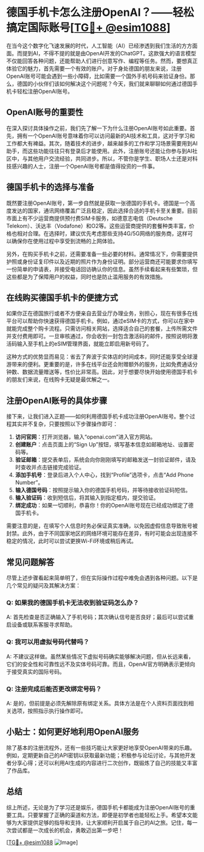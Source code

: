 # 德国手机卡怎么注册OpenAI？——轻松搞定国际账号[[TG💪+ @esim1088](https://t.me/s/esim1088)]

在当今这个数字化飞速发展的时代，人工智能（AI）已经渗透到我们生活的方方面面。而提到AI，不得不提的就是由OpenAI开发的ChatGPT。这款强大的语言模型不仅能回答各种问题，还能帮助人们进行创意写作、编程等任务。然而，要想真正体验它的魅力，首先需要一个有效的账户。对于身处德国的朋友来说，注册OpenAI账号可能会遇到一些小障碍，比如需要一个国外手机号码来验证身份。那么，德国的小伙伴们该如何解决这个问题呢？今天，我们就来聊聊如何通过德国手机卡轻松注册OpenAI账号。

## OpenAI账号的重要性

在深入探讨具体操作之前，我们先了解一下为什么注册OpenAI账号如此重要。首先，拥有一个OpenAI账号意味着你可以访问最新的AI技术和工具，这对于学习和工作都大有裨益。其次，随着技术的进步，越来越多的工作和学习场景需要用到AI助手，而这些功能往往只有登录后才能使用。此外，注册账号还能让你参与到AI社区中，与其他用户交流经验，共同进步。所以，不管你是学生、职场人士还是对科技感兴趣的人士，注册一个OpenAI账号都是值得投资的一件事。

## 德国手机卡的选择与准备

既然要注册OpenAI账号，第一步自然就是获取一张德国的手机卡。德国是一个高度发达的国家，通讯网络覆盖广泛且稳定，因此选择合适的手机卡至关重要。目前市面上有不少运营商提供预付费SIM卡服务，如德意志电信（Deutsche Telekom）、沃达丰（Vodafone）和O2等。这些运营商提供的套餐种类丰富，价格也相对合理。在选择时，建议优先考虑那些支持4G/5G网络的服务商，这样可以确保你在使用过程中享受到流畅的上网体验。

另外，在购买手机卡之前，还需要准备一些必要的材料。通常情况下，你需要提供护照或身份证复印件以及近期的照片作为身份证明。部分运营商还可能要求你填写一份简单的申请表，并接受电话回访确认你的信息。虽然手续看起来有些繁琐，但这些都是为了保障用户的权益，同时也是防止滥用服务的有效措施。

## 在线购买德国手机卡的便捷方式

如果你正在德国旅行或者不方便亲自去营业厅办理业务，别担心，现在有很多在线平台可以帮助你快速获得德国手机卡。例如，通过eSIM卡的方式，你可以在家中就能完成整个购卡流程。只需访问相关网站，选择适合自己的套餐，上传所需文件并支付费用即可。一旦审核通过，你会收到一封包含激活码的邮件，按照说明将激活码输入至手机上的eSIM管理界面，就能立即启用新号码了。

这种方式的优势显而易见：省去了奔波于实体店的时间成本，同时还能享受全球漫游带来的便利。更重要的是，许多在线平台还会附赠额外的服务，比如免费通话分钟数、数据流量赠送等，性价比非常高。因此，对于想要尽快开始使用德国手机卡的朋友们来说，在线购卡无疑是最优解之一。

## 注册OpenAI账号的具体步骤

接下来，让我们进入正题——如何利用德国手机卡成功注册OpenAI账号。整个过程其实并不复杂，只要按照以下步骤操作即可：

1. **访问官网**：打开浏览器，输入“openai.com”进入官方网站。
2. **创建账户**：点击页面上的“Sign Up”按钮，填写基本信息如邮箱地址、设置密码等。
3. **验证邮箱**：提交表单后，系统会向你刚刚填写的邮箱发送一封验证邮件，请及时查收并点击链接完成验证。
4. **添加手机号**：登录后进入个人中心，找到“Profile”选项卡，点击“Add Phone Number”。
5. **输入德国号码**：按照提示输入你的德国手机号码，并等待接收验证码短信。
6. **输入验证码**：收到短信后，将其输入到指定框内，提交验证。
7. **绑定成功**：如果一切顺利，恭喜你！你的OpenAI账号现在已经成功绑定了德国手机卡。

需要注意的是，在填写个人信息时务必保证真实准确，以免因虚假信息导致账号被封禁。此外，由于不同国家地区的网络环境可能存在差异，有时可能会出现连接不稳定的情况，此时可以尝试更换Wi-Fi环境或稍后再试。

## 常见问题解答

尽管上述步骤看起来简单明了，但在实际操作过程中难免会遇到各种问题。以下是几个常见的疑问及其解决方案：

### Q: 如果我的德国手机卡无法收到验证码怎么办？
A: 首先检查是否正确输入了手机号码；其次确认信号是否良好；最后可以尝试重启设备或联系客服寻求帮助。

### Q: 我可以用虚拟号码代替吗？
A: 不建议这样做。虽然某些情况下虚拟号码确实能够解决问题，但从长远来看，它们的安全性和可靠性远不及实体号码可靠。而且，OpenAI官方明确表示更倾向于接受真实的国际号码。

### Q: 注册完成后能否更改绑定号码？
A: 是的，但前提是必须先解除原有绑定关系。具体方法是在个人资料页面找到相关选项，按照指示执行操作即可。

## 小贴士：如何更好地利用OpenAI服务

除了基本的注册流程外，还有一些技巧能让大家更好地享受OpenAI带来的乐趣。例如，定期更新自己的API密钥以获取最新功能；积极参与论坛讨论，与其他开发者分享心得；还可以利用AI生成的内容进行二次创作，既锻炼了自己的技能又丰富了作品库。

## 总结

综上所述，无论是为了学习还是娱乐，德国手机卡都能成为注册OpenAI账号的重要工具。只要掌握了正确的渠道和方法，即便是初学者也能轻松上手。希望本文能够为大家提供足够的指导和支持，让大家顺利开启属于自己的AI之旅。记住，每一次尝试都是一次成长的机会，勇敢迈出第一步吧！

[[TG💪+ @esim1088](https://t.me/s/esim1088) ![Image](https://i.postimg.cc/4NQfJmqS/Snipaste-2025-05-13-00-14-12.png)]